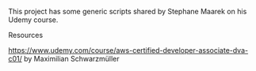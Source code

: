 This project has some generic scripts shared by Stephane Maarek on his Udemy course.

Resources

https://www.udemy.com/course/aws-certified-developer-associate-dva-c01/ by Maximilian Schwarzmüller
